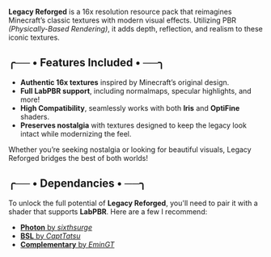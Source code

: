 
**Legacy Reforged** is a 16x resolution resource pack that reimagines Minecraft’s classic textures with modern visual effects. Utilizing PBR _(Physically-Based Rendering)_, it adds depth, reflection, and realism to these iconic textures.

## ╭── • Features Included • ──╮

- **Authentic 16x textures** inspired by Minecraft’s original design.
- **Full LabPBR support**, including normalmaps, specular highlights, and more!
- **High Compatibility**, seamlessly works with both **Iris** and **OptiFine** shaders.
- **Preserves nostalgia** with textures designed to keep the legacy look intact while modernizing the feel.

Whether you’re seeking nostalgia or looking for beautiful visuals, Legacy Reforged bridges the best of both worlds!

## ╭── • Dependancies • ──╮

To unlock the full potential of **Legacy Reforged**, you'll need to pair it with a shader that supports **LabPBR**. Here are a few I recommend:

- [**Photon** by _sixthsurge_](https://modrinth.com/shader/photon-shader)
- [**BSL** by _CaptTatsu_](https://modrinth.com/shader/bsl-shaders)
- [**Complementary** by _EminGT_](https://modrinth.com/shader/complementary-reimagined)
